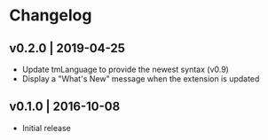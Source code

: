 # Changelog

## v0.2.0 | 2019-04-25

- Update tmLanguage to provide the newest syntax (v0.9)
- Display a "What's New" message when the extension is updated

## v0.1.0 | 2016-10-08

- Initial release